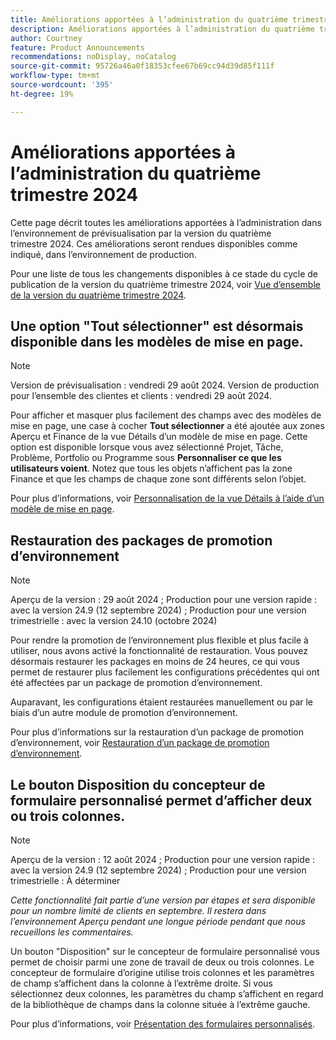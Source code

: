 ```yaml
---
title: Améliorations apportées à l’administration du quatrième trimestre 2024
description: Améliorations apportées à l’administration du quatrième trimestre 2024
author: Courtney
feature: Product Announcements
recommendations: noDisplay, noCatalog
source-git-commit: 95726a46a0f18353cfee67b69cc94d39d85f111f
workflow-type: tm+mt
source-wordcount: '395'
ht-degree: 19%

---
```


# Améliorations apportées à l’administration du quatrième trimestre 2024

Cette page décrit toutes les améliorations apportées à l’administration dans l’environnement de prévisualisation par la version du quatrième trimestre 2024. Ces améliorations seront rendues disponibles comme indiqué, dans l’environnement de production.

Pour une liste de tous les changements disponibles à ce stade du cycle de publication de la version du quatrième trimestre 2024, voir [Vue d’ensemble de la version du quatrième trimestre 2024](/help/quicksilver/product-announcements/product-releases/24-q4-release-activity/24-q4-release-overview.md).

## Une option &quot;Tout sélectionner&quot; est désormais disponible dans les modèles de mise en page.

>[!NOTE]
>
>Version de prévisualisation : vendredi 29 août 2024. Version de production pour l’ensemble des clientes et clients : vendredi 29 août 2024.

Pour afficher et masquer plus facilement des champs avec des modèles de mise en page, une case à cocher **Tout sélectionner** a été ajoutée aux zones Aperçu et Finance de la vue Détails d’un modèle de mise en page. Cette option est disponible lorsque vous avez sélectionné Projet, Tâche, Problème, Portfolio ou Programme sous **Personnaliser ce que les utilisateurs voient**. Notez que tous les objets n’affichent pas la zone Finance et que les champs de chaque zone sont différents selon l’objet.

Pour plus d’informations, voir [Personnalisation de la vue Détails à l’aide d’un modèle de mise en page](/help/quicksilver/administration-and-setup/customize-workfront/use-layout-templates/customize-details-view-layout-template.md).

## Restauration des packages de promotion d’environnement

>[!NOTE]
>
>Aperçu de la version : 29 août 2024 ; Production pour une version rapide : avec la version 24.9 (12 septembre 2024) ; Production pour une version trimestrielle : avec la version 24.10 (octobre 2024)

Pour rendre la promotion de l’environnement plus flexible et plus facile à utiliser, nous avons activé la fonctionnalité de restauration. Vous pouvez désormais restaurer les packages en moins de 24 heures, ce qui vous permet de restaurer plus facilement les configurations précédentes qui ont été affectées par un package de promotion d’environnement.

Auparavant, les configurations étaient restaurées manuellement ou par le biais d’un autre module de promotion d’environnement.

Pour plus d’informations sur la restauration d’un package de promotion d’environnement, voir [Restauration d’un package de promotion d’environnement](/help/quicksilver/administration-and-setup/set-up-workfront/workfront-testing-environments/environment-promotion-rollback.md).

## Le bouton Disposition du concepteur de formulaire personnalisé permet d’afficher deux ou trois colonnes.

>[!NOTE]
>
>Aperçu de la version : 12 août 2024 ; Production pour une version rapide : avec la version 24.9 (12 septembre 2024) ; Production pour une version trimestrielle : À déterminer
>
>_Cette fonctionnalité fait partie d’une version par étapes et sera disponible pour un nombre limité de clients en septembre. Il restera dans l’environnement Aperçu pendant une longue période pendant que nous recueillons les commentaires._

Un bouton &quot;Disposition&quot; sur le concepteur de formulaire personnalisé vous permet de choisir parmi une zone de travail de deux ou trois colonnes. Le concepteur de formulaire d’origine utilise trois colonnes et les paramètres de champ s’affichent dans la colonne à l’extrême droite. Si vous sélectionnez deux colonnes, les paramètres du champ s’affichent en regard de la bibliothèque de champs dans la colonne située à l’extrême gauche.

Pour plus d’informations, voir [Présentation des formulaires personnalisés](/help/quicksilver/administration-and-setup/customize-workfront/create-manage-custom-forms/custom-forms-overview.md).